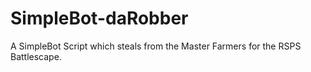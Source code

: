 # SimpleBot-daRobber
 A SimpleBot Script which steals from the Master Farmers for the RSPS Battlescape. 
